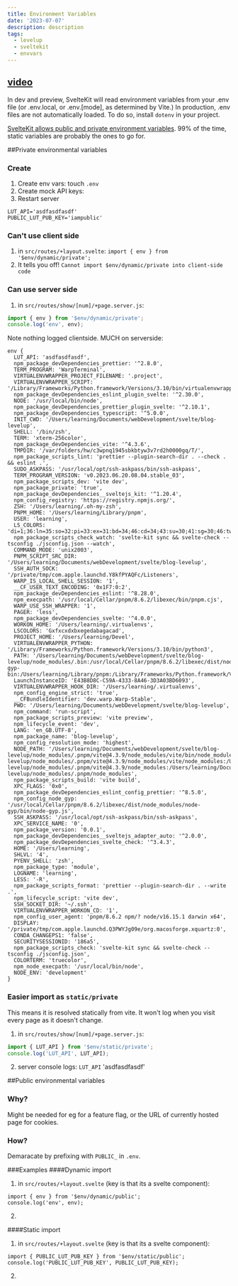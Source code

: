 ```yaml
---
title: Environment Variables
date: '2023-07-07'
description: description
tags:
  - levelup
  - sveltekit
  - envvars
---
```

## [video](https://levelup.video/tutorials/sveltekit/env-vars)

In dev and preview, SvelteKit will read environment variables from your .env file (or .env.local, or .env.[mode], as determined by Vite.) In production, .env files are not automatically loaded. To do so, install ```dotenv``` in your project.

[SvelteKit allows public and private environment variables](https://kit.svelte.dev/docs/adapter-node#environment-variables). 99% of the time, static variables are probably the ones to go for.




##Private environmental variables
### Create
1. Create env vars: touch ```.env```
2. Create mock API keys:
3. Restart server

```
LUT_API='asdfasdfasdf'
PUBLIC_LUT_PUB_KEY='iampublic'
```

### Can't use client side
1. in ```src/routes/+layout.svelte```: ```import { env } from '$env/dynamic/private';```
2. It tells you off! ```Cannot import $env/dynamic/private into client-side code```

### Can use server side
1. in ```src/routes/show/[num]/+page.server.js```:

```javascript
import { env } from '$env/dynamic/private';
console.log('env', env);
```

Note nothing logged clientside. MUCH on serverside:

```
env {
  LUT_API: 'asdfasdfasdf',
  npm_package_devDependencies_prettier: '^2.8.0',
  TERM_PROGRAM: 'WarpTerminal',
  VIRTUALENVWRAPPER_PROJECT_FILENAME: '.project',
  VIRTUALENVWRAPPER_SCRIPT: '/Library/Frameworks/Python.framework/Versions/3.10/bin/virtualenvwrapper.sh',
  npm_package_devDependencies_eslint_plugin_svelte: '^2.30.0',
  NODE: '/usr/local/bin/node',
  npm_package_devDependencies_prettier_plugin_svelte: '^2.10.1',
  npm_package_devDependencies_typescript: '^5.0.0',
  INIT_CWD: '/Users/learning/Documents/webDevelopment/svelte/blog-levelup',
  SHELL: '/bin/zsh',
  TERM: 'xterm-256color',
  npm_package_devDependencies_vite: '^4.3.6',
  TMPDIR: '/var/folders/hw/c3wpnq1945sbkbtyw3v7rd2h0000gq/T/',
  npm_package_scripts_lint: 'prettier --plugin-search-dir . --check . && eslint .',
  SUDO_ASKPASS: '/usr/local/opt/ssh-askpass/bin/ssh-askpass',
  TERM_PROGRAM_VERSION: 'v0.2023.06.20.08.04.stable_03',
  npm_package_scripts_dev: 'vite dev',
  npm_package_private: 'true',
  npm_package_devDependencies__sveltejs_kit: '^1.20.4',
  npm_config_registry: 'https://registry.npmjs.org/',
  ZSH: '/Users/learning/.oh-my-zsh',
  PNPM_HOME: '/Users/learning/Library/pnpm',
  USER: 'learning',
  LS_COLORS: 'di=1;36:ln=35:so=32:pi=33:ex=31:bd=34;46:cd=34;43:su=30;41:sg=30;46:tw=30;42:ow=30;43',
  npm_package_scripts_check_watch: 'svelte-kit sync && svelte-check --tsconfig ./jsconfig.json --watch',
  COMMAND_MODE: 'unix2003',
  PNPM_SCRIPT_SRC_DIR: '/Users/learning/Documents/webDevelopment/svelte/blog-levelup',
  SSH_AUTH_SOCK: '/private/tmp/com.apple.launchd.Y8kfPYAQFc/Listeners',
  WARP_IS_LOCAL_SHELL_SESSION: '1',
  __CF_USER_TEXT_ENCODING: '0x1F7:0:2',
  npm_package_devDependencies_eslint: '^8.28.0',
  npm_execpath: '/usr/local/Cellar/pnpm/8.6.2/libexec/bin/pnpm.cjs',
  WARP_USE_SSH_WRAPPER: '1',
  PAGER: 'less',
  npm_package_devDependencies_svelte: '^4.0.0',
  WORKON_HOME: '/Users/learning/.virtualenvs',
  LSCOLORS: 'Gxfxcxdxbxegedabagacad',
  PROJECT_HOME: '/Users/learning/Devel',
  VIRTUALENVWRAPPER_PYTHON: '/Library/Frameworks/Python.framework/Versions/3.10/bin/python3',
  PATH: '/Users/learning/Documents/webDevelopment/svelte/blog-levelup/node_modules/.bin:/usr/local/Cellar/pnpm/8.6.2/libexec/dist/node-gyp-bin:/Users/learning/Library/pnpm:/Library/Frameworks/Python.framework/Versions/3.10/bin:/Users/learning/.pyenv/shims:/Library/Frameworks/Python.framework/Versions/3.10/bin:/Library/Frameworks/Python.framework/Versions/3.10/bin:/usr/local/bin:/usr/bin:/bin:/usr/sbin:/sbin:/Users/learning/Library/Python/3.9/bin:/opt/X11/bin:/Library/Apple/usr/bin:/Users/learning/.cargo/bin',
  LaunchInstanceID: 'E43B8D8C-C59A-4333-8A46-3D3A03BD6093',
  VIRTUALENVWRAPPER_HOOK_DIR: '/Users/learning/.virtualenvs',
  npm_config_engine_strict: 'true',
  __CFBundleIdentifier: 'dev.warp.Warp-Stable',
  PWD: '/Users/learning/Documents/webDevelopment/svelte/blog-levelup',
  npm_command: 'run-script',
  npm_package_scripts_preview: 'vite preview',
  npm_lifecycle_event: 'dev',
  LANG: 'en_GB.UTF-8',
  npm_package_name: 'blog-levelup',
  npm_config_resolution_mode: 'highest',
  NODE_PATH: '/Users/learning/Documents/webDevelopment/svelte/blog-levelup/node_modules/.pnpm/vite@4.3.9/node_modules/vite/bin/node_modules:/Users/learning/Documents/webDevelopment/svelte/blog-levelup/node_modules/.pnpm/vite@4.3.9/node_modules/vite/node_modules:/Users/learning/Documents/webDevelopment/svelte/blog-levelup/node_modules/.pnpm/vite@4.3.9/node_modules:/Users/learning/Documents/webDevelopment/svelte/blog-levelup/node_modules/.pnpm/node_modules',
  npm_package_scripts_build: 'vite build',
  XPC_FLAGS: '0x0',
  npm_package_devDependencies_eslint_config_prettier: '^8.5.0',
  npm_config_node_gyp: '/usr/local/Cellar/pnpm/8.6.2/libexec/dist/node_modules/node-gyp/bin/node-gyp.js',
  SSH_ASKPASS: '/usr/local/opt/ssh-askpass/bin/ssh-askpass',
  XPC_SERVICE_NAME: '0',
  npm_package_version: '0.0.1',
  npm_package_devDependencies__sveltejs_adapter_auto: '^2.0.0',
  npm_package_devDependencies_svelte_check: '^3.4.3',
  HOME: '/Users/learning',
  SHLVL: '4',
  PYENV_SHELL: 'zsh',
  npm_package_type: 'module',
  LOGNAME: 'learning',
  LESS: '-R',
  npm_package_scripts_format: 'prettier --plugin-search-dir . --write .',
  npm_lifecycle_script: 'vite dev',
  SSH_SOCKET_DIR: '~/.ssh',
  VIRTUALENVWRAPPER_WORKON_CD: '1',
  npm_config_user_agent: 'pnpm/8.6.2 npm/? node/v16.15.1 darwin x64',
  DISPLAY: '/private/tmp/com.apple.launchd.Q3PWYJg09e/org.macosforge.xquartz:0',
  CONDA_CHANGEPS1: 'false',
  SECURITYSESSIONID: '186a5',
  npm_package_scripts_check: 'svelte-kit sync && svelte-check --tsconfig ./jsconfig.json',
  COLORTERM: 'truecolor',
  npm_node_execpath: '/usr/local/bin/node',
  NODE_ENV: 'development'
}
```

### Easier import as ```static/private```
This means it is resolved statically from vite. It won't log when you visit every page as it doesn't change.

1. in ```src/routes/show/[num]/+page.server.js```:

```javascript
import { LUT_API } from '$env/static/private';
console.log('LUT_API', LUT_API);
```
2. server console logs: ```LUT_API``` 'asdfasdfasdf'


##Public environmental variables
### Why?
Might be needed for eg for a feature flag, or the URL of currently hosted page for cookies.
### How?
Demaracate by prefixing with ```PUBLIC_``` in ```.env```.

###Examples
####Dynamic import
1. in ```src/routes/+layout.svelte``` (key is that its a svelte component):

```javscript
import { env } from '$env/dynamic/public';
console.log('env', env);
```

2. ```PUBLIC_LUT_PUB_KEY': 'iampublic' logged to *browser* console.

####Static import
1. in ```src/routes/+layout.svelte``` (key is that its a svelte component):

```javscript
import { PUBLIC_LUT_PUB_KEY } from '$env/static/public';
console.log('PUBLIC_LUT_PUB_KEY', PUBLIC_LUT_PUB_KEY);
```

2. ```PUBLIC_LUT_PUB_KEY': 'iampublic' logged to *browser* console.
